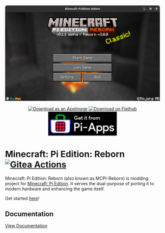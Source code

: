 <!-- markdownlint-disable first-line-heading -->

<p align="center">
    <img alt="Start Screen" src="images/screenshots/start.png">
</p>

<p align="center">
    <a href="https://gitea.thebrokenrail.com/minecraft-pi-reborn/minecraft-pi-reborn/releases/latest"><img height="80" alt="Download as an AppImage" src="https://docs.appimage.org/_images/download-appimage-banner.svg" /></a>
    <a href="https://flathub.org/apps/details/com.thebrokenrail.MCPIReborn"><img height="80" alt="Download on Flathub" src="https://flathub.org/assets/badges/flathub-badge-en.svg" /></a>
    <a href="https://github.com/Botspot/pi-apps"><img height="80" alt="Get it from Pi-Apps" src="https://github.com/Botspot/pi-apps/blob/master/icons/badge.png?raw=true" /></a>
</p>

# Minecraft: Pi Edition: Reborn [![Gitea Actions](https://gitea.thebrokenrail.com/minecraft-pi-reborn/minecraft-pi-reborn/actions/workflows/build.yml/badge.svg)](https://gitea.thebrokenrail.com/minecraft-pi-reborn/minecraft-pi-reborn/actions)
Minecraft: Pi Edition: Reborn (also known as MCPI-Reborn) is modding project for [Minecraft: Pi Edition](https://minecraft.wiki/w/Pi_Edition). It serves the dual-purpose of porting it to modern hardware and enhancing the game itself.

Get started [here](docs/GETTING_STARTED.md)!

## Documentation
[View Documentation](docs/README.md)
